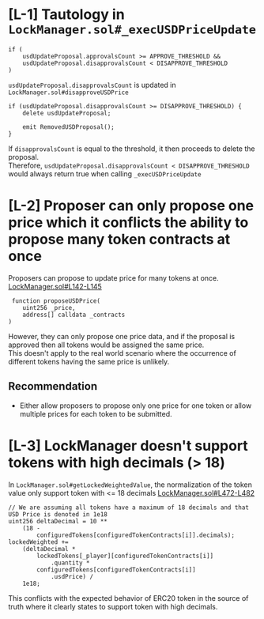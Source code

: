 # [L-1] Tautology in `LockManager.sol#_execUSDPriceUpdate`
```
if (
    usdUpdateProposal.approvalsCount >= APPROVE_THRESHOLD &&
    usdUpdateProposal.disapprovalsCount < DISAPPROVE_THRESHOLD
)
```
`usdUpdateProposal.disapprovalsCount` is updated in `LockManager.sol#disapproveUSDPrice`
```
if (usdUpdateProposal.disapprovalsCount >= DISAPPROVE_THRESHOLD) {
    delete usdUpdateProposal;

    emit RemovedUSDProposal();
}
```
If `disapprovalsCount` is equal to the threshold, it then proceeds to delete the proposal.  
Therefore, `usdUpdateProposal.disapprovalsCount < DISAPPROVE_THRESHOLD` would always return true when calling `_execUSDPriceUpdate`  

# [L-2] Proposer can only propose one price which it conflicts the ability to propose many token contracts at once
Proposers can propose to update price for many tokens at once.
[LockManager.sol#L142-L145](https://github.com/code-423n4/2024-05-munchables/blob/main/src/managers/LockManager.sol#L142-L145)
```
 function proposeUSDPrice(
    uint256 _price,
    address[] calldata _contracts
)
```
However, they can only propose one price data, and if the proposal is approved then all tokens would be assigned the same price.  
This doesn't apply to the real world scenario where the occurrence of different tokens having the same price is unlikely. 

## Recommendation  
- Either allow proposers to propose only one price for one token or allow multiple prices for each token to be submitted.  

# [L-3] LockManager doesn't support tokens with high decimals (> 18)  
In `LockManager.sol#getLockedWeightedValue`, the normalization of the token value only support token with <= 18 decimals
[LockManager.sol#L472-L482](https://github.com/code-423n4/2024-05-munchables/blob/main/src/managers/LockManager.sol#L472-L482)
```
// We are assuming all tokens have a maximum of 18 decimals and that USD Price is denoted in 1e18
uint256 deltaDecimal = 10 **
    (18 -
        configuredTokens[configuredTokenContracts[i]].decimals);
lockedWeighted +=
    (deltaDecimal *
        lockedTokens[_player][configuredTokenContracts[i]]
            .quantity *
        configuredTokens[configuredTokenContracts[i]]
            .usdPrice) /
    1e18;
```
This conflicts with the expected behavior of ERC20 token in the source of truth where it clearly states to support token with high decimals.